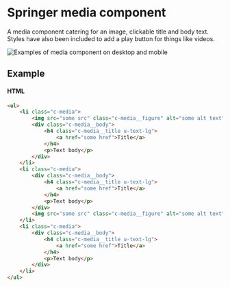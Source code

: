 # Springer media component

A media component catering for an image, clickable title and body text. Styles have also been included to add a play button for things like videos.

![Examples of media component on desktop and mobile](https://user-images.githubusercontent.com/5796370/62363173-a72a8380-b516-11e9-97cb-47289d1d16a0.png)

## Example

#### HTML
```html
<ul>
    <li class="c-media">
        <img src="some src" class="c-media__figure" alt="some alt text">
        <div class="c-media__body">
            <h4 class="c-media__title u-text-lg">
                <a href="some href">Title</a>
            </h4>
            <p>Text body</p>
        </div>
    </li>
    <li class="c-media">
        <div class="c-media__body">
            <h4 class="c-media__title u-text-lg">
                <a href="some href">Title</a>
            </h4>
            <p>Text body</p>
        </div>
        <img src="some src" class="c-media__figure" alt="some alt text">
    </li>
    <li class="c-media">
        <div class="c-media__body">
            <h4 class="c-media__title u-text-lg">
                <a href="some href">Title</a>
            </h4>
            <p>Text body</p>
        </div>
    </li>
</ul>
```
